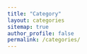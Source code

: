 ```yaml
---
title: "Category"
layout: categories
sitemap: true
author_profile: false
permalink: /categories/
---
```

